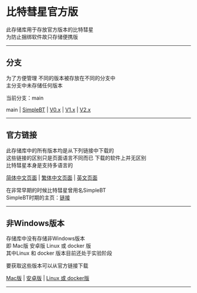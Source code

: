 # 比特彗星官方版

此存储库用于存放官方版本的比特彗星  
为防止捆绑软件故只存储便携版  

---

##  分支

为了方便管理 不同的版本被存放在不同的分支中  
主分支中未存储任何版本  

当前分支：main  

main | [SimpleBT](https://github.com/bitcomet-post-bar/BC-official/tree/SimpleBT) | [V0.x](https://github.com/bitcomet-post-bar/BC-official/tree/V0.x) | [V1.x](https://github.com/bitcomet-post-bar/BC-official/tree/V1.x) | [V2.x](https://github.com/bitcomet-post-bar/BC-official/tree/V2.x)  

---

## 官方链接

此存储库中的所有版本均是从下列链接中下载的  
这些链接的区别只是页面语言不同而已 下载的软件上并无区别  
比特彗星本身是支持多语言的  

[简体中文页面](https://www.bitcomet.com/cn/archive) | [繁体中文页面](https://www.bitcomet.com/tw/archive) | [英文页面](https://www.bitcomet.com/en/archive)  


在非常早期的时候比特彗星曾用名SimpleBT  
SimpleBT时期的主页：[链接](https://web.archive.org/web/20030829012248/http://btfans.3322.org/simplebt/)  

---

## 非Windows版本

存储库中没有存储非Windows版本  
即 Mac版 安卓版 Linux 或 docker 版  
其中Linux 和 docker 版本目前还处于实验阶段  

要获取这些版本可以从官方链接下载  

[Mac版](https://www.bitcomet.com/tw/downloads#mac) | [安卓版](https://www.bitcomet.com/en/android) | [Linux 或 docker版](https://wiki-zh.bitcomet.com/linux%E7%89%88bitcomet%E5%AE%89%E8%A3%85%E6%8C%87%E5%8D%97)  

---




